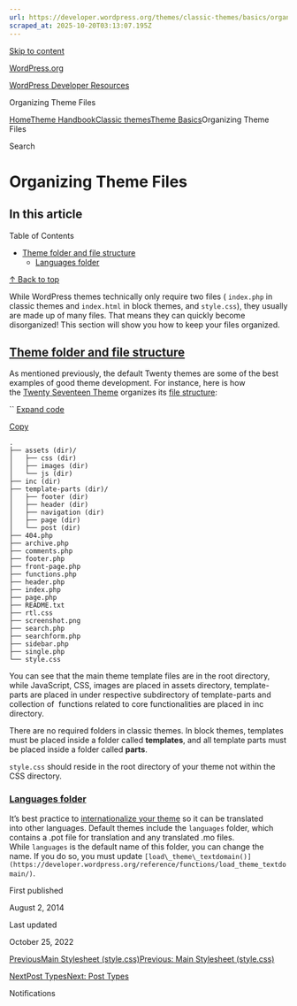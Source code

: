 ```yaml
---
url: https://developer.wordpress.org/themes/classic-themes/basics/organizing-theme-files
scraped_at: 2025-10-20T03:13:07.195Z
---
```


[Skip to content](https://developer.wordpress.org/themes/classic-themes/basics/organizing-theme-files/#wp--skip-link--target)

[WordPress.org](https://wordpress.org/)

[WordPress Developer Resources](https://developer.wordpress.org/)

Organizing Theme Files


[Home](https://developer.wordpress.org/)[Theme Handbook](https://developer.wordpress.org/themes/)[Classic themes](https://developer.wordpress.org/themes/classic-themes/)[Theme Basics](https://developer.wordpress.org/themes/classic-themes/basics/)Organizing Theme Files

Search

# Organizing Theme Files

## In this article

Table of Contents

- [Theme folder and file structure](https://developer.wordpress.org/themes/classic-themes/basics/organizing-theme-files/#theme-folder-and-file-structure)
  - [Languages folder](https://developer.wordpress.org/themes/classic-themes/basics/organizing-theme-files/#languages-folder)

[↑ Back to top](https://developer.wordpress.org/themes/classic-themes/basics/organizing-theme-files/#wp--skip-link--target)

While WordPress themes technically only require two files ( `index.php` in classic themes and `index.html` in block themes, and `style.css`), they usually are made up of many files. That means they can quickly become disorganized! This section will show you how to keep your files organized.

## [Theme folder and file structure](https://developer.wordpress.org/themes/classic-themes/basics/organizing-theme-files/\#theme-folder-and-file-structure)

As mentioned previously, the default Twenty themes are some of the best examples of good theme development. For instance, here is how the [Twenty Seventeen Theme](https://wordpress.org/themes/twentyseventeen/) organizes its [file structure](https://core.trac.wordpress.org/browser/trunk/src/wp-content/themes/twentyseventeen):

``
[Expand code](https://developer.wordpress.org/themes/classic-themes/basics/organizing-theme-files/#)

[Copy](https://developer.wordpress.org/themes/classic-themes/basics/organizing-theme-files/#)

```
.
├── assets (dir)/
│   ├── css (dir)
│   ├── images (dir)
│   └── js (dir)
├── inc (dir)
├── template-parts (dir)/
│   ├── footer (dir)
│   ├── header (dir)
│   ├── navigation (dir)
│   ├── page (dir)
│   └── post (dir)
├── 404.php
├── archive.php
├── comments.php
├── footer.php
├── front-page.php
├── functions.php
├── header.php
├── index.php
├── page.php
├── README.txt
├── rtl.css
├── screenshot.png
├── search.php
├── searchform.php
├── sidebar.php
├── single.php
└── style.css
```

You can see that the main theme template files are in the root directory, while JavaScript, CSS, images are placed in assets directory, template-parts are placed in under respective subdirectory of template-parts and collection of  functions related to core functionalities are placed in inc directory.

There are no required folders in classic themes. In block themes, templates must be placed inside a folder called **templates**, and all template parts must be placed inside a folder called **parts**.

`style.css` should reside in the root directory of your theme not within the CSS directory.

### [Languages folder](https://developer.wordpress.org/themes/classic-themes/basics/organizing-theme-files/\#languages-folder)

It’s best practice to [internationalize your theme](https://developer.wordpress.org/themes/functionality/internationalization/ "Internationalization") so it can be translated into other languages. Default themes include the `languages` folder, which contains a .pot file for translation and any translated .mo files. While `languages` is the default name of this folder, you can change the name. If you do so, you must update `[load\_theme\_textdomain()](https://developer.wordpress.org/reference/functions/load_theme_textdomain/)`.

First published

August 2, 2014

Last updated

October 25, 2022

[PreviousMain Stylesheet (style.css)Previous: Main Stylesheet (style.css)](https://developer.wordpress.org/themes/classic-themes/basics/main-stylesheet-style-css/)

[NextPost TypesNext: Post Types](https://developer.wordpress.org/themes/classic-themes/basics/post-types/)

Notifications
